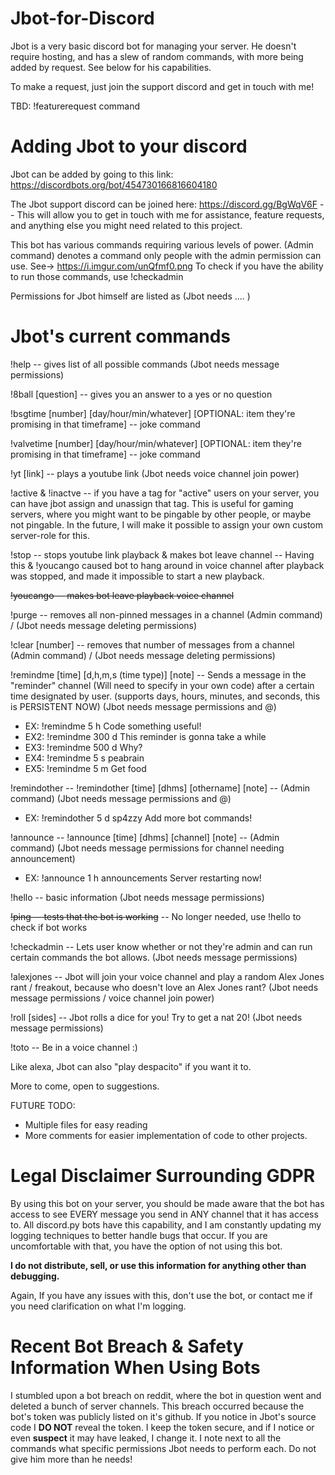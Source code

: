 # Jbot-for-Discord
Jbot is a very basic discord bot for managing your server.  He doesn't require hosting, and has a slew of random commands, with more being added by request.  See below for his capabilities.

To make a request, just join the support discord and get in touch with me!

TBD: !featurerequest command

# Adding Jbot to your discord

Jbot can be added by going to this link: https://discordbots.org/bot/454730166816604180

The Jbot support discord can be joined here: https://discord.gg/BgWqV6F -- This will allow you to get in touch with me for assistance, feature requests, and anything else you might need related to this project.

This bot has various commands requiring various levels of power.  (Admin command) denotes a command only people with the admin permission can use.  See-> https://i.imgur.com/unQfmf0.png
To check if you have the ability to run those commands, use !checkadmin

Permissions for Jbot himself are listed as (Jbot needs .... )

# Jbot's current commands

!help -- gives list of all possible commands (Jbot needs message permissions)

!8ball [question] -- gives you an answer to a yes or no question

!bsgtime [number] [day/hour/min/whatever] [OPTIONAL: item they're promising in that timeframe] -- joke command

!valvetime [number] [day/hour/min/whatever] [OPTIONAL: item they're promising in that timeframe] -- joke command

!yt [link] -- plays a youtube link (Jbot needs voice channel join power)

!active & !inactve -- if you have a tag for "active" users on your server, you can have jbot assign and unassign that tag.  This is useful for gaming servers, where you might want to be pingable by other people, or maybe not pingable.  In the future, I will make it possible to assign your own custom server-role for this.

!stop -- stops youtube link playback & makes bot leave channel -- Having this & !youcango caused bot to hang around in voice channel after playback was stopped, and made it impossible to start a new playback. 

~~!youcango -- makes bot leave playback voice channel~~

!purge -- removes all non-pinned messages in a channel (Admin command) / (Jbot needs message deleting permissions)

!clear [number] -- removes that number of messages from a channel (Admin command) / (Jbot needs message deleting permissions)

!remindme [time] [d,h,m,s (time type)] [note] -- Sends a message in the "reminder" channel (Will need to specify in your own code) after a certain time designated by user.  (supports days, hours, minutes, and seconds, this is PERSISTENT NOW) (Jbot needs message permissions and @)

- EX: !remindme 5 h Code something useful!
- EX2: !remindme 300 d This reminder is gonna take a while
- EX3: !remindme 500 d Why?
- EX4: !remindme 5 s peabrain
- EX5: !remindme 5 m Get food

!remindother -- !remindother [time] [dhms] [othername] [note] -- (Admin command) (Jbot needs message permissions and @)

- EX: !remindother 5 d sp4zzy Add more bot commands!

!announce -- !announce [time] [dhms] [channel] [note] -- (Admin command) (Jbot needs message permissions for channel needing announcement)

- EX: !announce 1 h announcements Server restarting now!

!hello -- basic information (Jbot needs message permissions)

~~!ping -- tests that the bot is working~~ -- No longer needed, use !hello to check if bot works

!checkadmin -- Lets user know whether or not they're admin and can run certain commands the bot allows. (Jbot needs message permissions)

!alexjones -- Jbot will join your voice channel and play a random Alex Jones rant / freakout, because who doesn't love an Alex Jones rant? (Jbot needs message permissions / voice channel join power)

!roll [sides] -- Jbot  rolls a dice for you! Try to get a nat 20! (Jbot needs message permissions)

!toto -- Be in a voice channel :)

Like alexa, Jbot can also "play despacito" if you want it to.

More to come, open to suggestions.

FUTURE TODO:

- Multiple files for easy reading
- More comments for easier implementation of code to other projects.

# Legal Disclaimer Surrounding GDPR

By using this bot on your server, you should be made aware that the bot has access to see EVERY message you send in ANY channel that it has access to.  All discord.py bots have this capability, and I am constantly updating my logging techniques to better handle bugs that occur.  If you are uncomfortable with that, you have the option of not using this bot.

**I do not distribute, sell, or use this information for anything other than debugging.**

Again, If you have any issues with this, don't use the bot, or contact me if you need clarification on what I'm logging.

# Recent Bot Breach & Safety Information When Using Bots

I stumbled upon a bot breach on reddit, where the bot in question went and deleted a bunch of server channels.  This breach occurred because the bot's token was publicly listed on it's github.  If you notice in Jbot's source code I **DO NOT** reveal the token.  I keep the token secure, and if I notice or even **suspect** it may have leaked, I change it.  I note next to all the commands what specific permissions Jbot needs to perform each.  Do not give him more than he needs!
